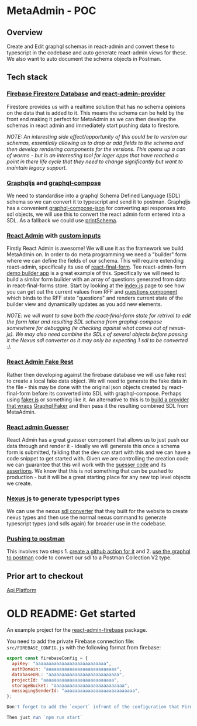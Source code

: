 # MetaAdmin - POC

## Overview
Create and Edit graphql schemas in react-admin and convert these to typescript in the codebase and auto generate react-admin views for these. We also want to auto document the schema objects in Postman.

## Tech stack
### [Firebase Firestore Database](https://firebase.google.com/products/firestore/) and [react-admin-provider](https://github.com/benwinding/react-admin-firebase)
Firestore provides us with a realtime solution that has no schema opinions on the data that is added to it. This means the schema can be held by the front end making it perfect for MetaAdmin as we can then develop the schemas in react admin and immediately start pushing data to firestore. 

*NOTE: An interesting side effect/opportunity of this could be to version our schemas, essentially allowing us to drop or add fields to the schema and then develop rendering components for the versions. This opens up a can of worms - but is an interesting tool for lager apps that have reached a point in there life cycle that they need to change significantly but want to maintain legacy support.*

### [Graphqljs](https://graphql.org/graphql-js) and [graphql-compose](https://graphql-compose.github.io/docs/intro/quick-start.html)
We need to standardise into a graphql Schema Defined Language (SDL) schema so we can convert it to typescript and send it to postman. Graphqljs has a convenient [graphql-compose-json](https://graphql-compose.github.io/docs/plugins/plugin-json.html) for converting api responses into sdl objects, we will use this to convert the react admin form entered into a SDL. As a fallback we could use [printSchema](https://graphql.org/graphql-js/utilities/#printschema).

### [React Admin](https://marmelab.com/react-admin/Readme.html) with [custom inputs](https://marmelab.com/react-admin/Inputs.html#writing-your-own-input-component)
Firstly React Admin is awesome! We will use it as the framework we build MetaAdmin on. In order to do meta programming we need a "builder" form where we can define the fields of our schema. This will require extending react-admin, specifically its use of [react-final-form](https://final-form.org/react). Tee react-admin-form [demo builder app](https://github.com/final-form/builder-demo) is a great example of this. Specifically we will need to build a similar form builder with an array of questions generated from data in react-final-forms store. Start by looking at the [index.js](https://github.com/final-form/builder-demo/blob/master/pages/index.js#L85) page to see how you can get out the current values from RFF and [questions component](https://github.com/final-form/builder-demo/blob/master/components/Questions.js#L17) which binds to the RFF state "questions" and renders current state of the builder view and dynamically updates as you add new elements.

*NOTE: we will want to save both the react-final-form state for retrival to edit the form later and resulting SDL schema from graphql-compose somewhere for debugging (ie checking against what comes out of nexus-js). We may also need combine the SDLs of several objects before passing it the Nexus sdl converter as it may only be expecting 1 sdl to be converted :).*

### [React Admin Fake Rest](https://github.com/marmelab/FakeRest)
Rather then developing against the firebase database we will use fake rest to create a local fake data object.
We will need to generate the fake data in the file - this may be done with the original json objects created by react-final-form before its converted into SDL with graphql-compose. Perhaps using [faker.js](https://github.com/marak/Faker.js/) or something like it. An alternative to this is to [build a provider that wraps](https://github.com/marmelab/react-admin/tree/master/packages/ra-data-graphql-simple) [Graphql Faker](https://github.com/APIs-guru/graphql-faker) and then pass it the resulting combined SDL from MetaAdmin.

### [React admin Guesser](https://marmelab.com/blog/2018/10/18/react-admin-2-4.html#field-and-input-guessers)
React Admin has a great guesser component that allows us to just push our data through and render it - ideally we will generate this once a schema form is submitted, failding that the dev can start with this and we can have a code snippet to get started with. Given we are controlling the creation code we can guarantee that this will work with the [guesser code](https://github.com/marmelab/react-admin/blob/master/packages/ra-core/src/inference/InferredElement.ts) and its [assertions](https://github.com/marmelab/react-admin/blob/master/packages/ra-core/src/inference/assertions.ts). We know that this is not something that can be pushed to production - but it will be a great starting place for any new top level objects we create. 

### [Nexus js](https://nexus.js.org/) to generate typespcript types
We can use the nexus [sdl converter](https://github.com/prisma-labs/nexus/blob/develop/src/sdlConverter.ts) that they built for the website to create nexus types and then use the normal nexus command to generate typescript types (and sdls again) for broader use in the codebase. 

### [Pushing to postman](https://docs.api.getpostman.com/?version=latest#99810ef3-3cc0-a6cc-06f5-d8e2ae9d84e4)
This involves two steps 1. [create a github action for it](https://github.com/agentlewis/webhook-action) and 2. [use the graphql to postman](https://github.com/postmanlabs/graphql-to-postman) code to convert our sdl to a Postman Collection V2 type.


## Prior art to checkout
[Api Platform](https://github.com/api-platform/admin)





# OLD README: Get started
An example project for the [react-admin-firebase](https://github.com/benwinding/react-admin-firebase) package.

You need to add the private Firebase connection file: `src/FIREBASE_CONFIG.js` with the following format from firebase:

``` js
export const firebaseConfig = {
  apiKey: "aaaaaaaaaaaaaaaaaaaaaaaaaaa",
  authDomain: "aaaaaaaaaaaaaaaaaaaaaaaaaaa",
  databaseURL: "aaaaaaaaaaaaaaaaaaaaaaaaaaa",
  projectId: "aaaaaaaaaaaaaaaaaaaaaaaaaaa",
  storageBucket: "aaaaaaaaaaaaaaaaaaaaaaaaaaa",
  messagingSenderId: "aaaaaaaaaaaaaaaaaaaaaaaaaaa",
};

Don't forget to add the `export` infront of the configuration that Firebase gives you!

Then just run `npm run start`
